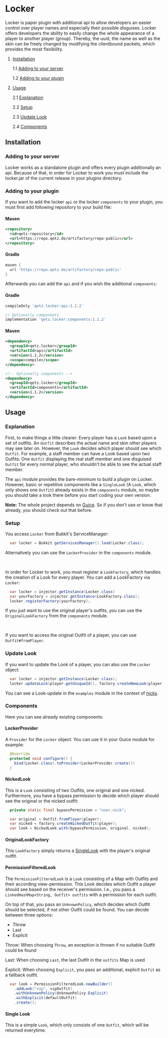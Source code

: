 # Locker

Locker is paper plugin with additional api to allow developers an easier control
over player names and especially their possible disguises. Locker offers developers
the ability to easily change the whole appearance of a player to another player (group).
Thereby, the uuid, the name as well as the skin can be freely changed by modifying the
clientbound packets, which provides the most flexibility.

1. [Installation](#installation)

   1.1 [Adding to your server](#adding-to-your-server)

   1.2 [Adding to your plugin](#adding-to-your-plugin)
2. [Usage](#usage)

   2.1 [Explanation](#explanation)

   2.2 [Setup](#setup)

   2.3 [Update Look](#update-look)

   2.4 [Components](#components)

## Installation

### Adding to your server

Locker works as a standalone plugin and offers every plugin additionally an api.
Because of that, in order for Locker to work you must include the locker.jar
of the current release in your plugins directory.

### Adding to your plugin

If you want to add the locker `api` or the locker `components` to your plugin,
you must first add following repository to your build file:

#### Maven

```xml
<repository>
  <id>qetz-repository</id>
  <url>https://repo.qetz.de/artifactory/repo-public</url>
</repository>
```

#### Gradle

```groovy
maven {
  url 'https://repo.qetz.de/artifactory/repo-public'
}
```

Afterwards you can add the `api` and if you wish the additional `components`:

#### Gradle

```groovy
compileOnly 'qetz.locker:api:1.1.2'

// Optionally components
implementation 'qetz.locker:components:1.1.2'
```

#### Maven

```xml
<dependency>
  <groupId>qetz.locker</groupId>
  <artifactId>api</artifactId>
  <version>1.1.2</version>
  <scope>compile</scope>
</dependency>

<!-- Optionally components -->
<dependency>
  <groupId>qetz.locker</groupId>
  <artifactId>components</artifactId>
  <version>1.1.2</version>
</dependency>
```

## Usage

### Explanation

First, to make things a little clearer: Every player has a `Look` based upon
a set of outfits. An `Outfit` describes the actual name and skin other players
may see later on. However, the `Look` decides which player should see which `Outfit`.
For example, a staff member can have a Look based upon two Outfits: One `Outfit`
displaying the real staff member and one disguised `Outfit` for every normal player,
who shouldn't be able to see the actual staff member.

The `api` module provides the bare-minimum to build a plugin on Locker. However,
basic or repetitive components like a `SingleLook` (A `Look`, which only shows one `Outfit`)
already exists in the `components` module, so maybe you should take a look there
before you start coding your own version.

**Note:** The whole project depends on [Guice](https://github.com/google/guice).
So if you don't use or know that already, you should check out that before.

### Setup

You access `Locker` from Bukkit's ServiceManager:
```java
  var locker = Bukkit.getServicesManager().load(Locker.class);
```
Alternatively you can use the `LockerProvider` in the `components` module.

<br>

In order for Locker to work, you must register a `LookFactory`, which handles
the creation of a Look for every player. You can add a LookFactory via `Locker`:

```java
  var locker = injector.getInstance(Locker.class)
  var yourFactory = injector.getInstance(LookFactory.class);
  locker.registerFactory(yourFactory);
```
If you just want to use the original player's outfits, you can use the `OriginalLookFactory`
from the `components` module.

<br>

If you want to access the original Outfit of a player, you can use `Outfit#fromPlayer`.

### Update Look

If you want to update the Look of a player, you can also use the `Locker` object:

```java
  var locker = injector.getInstance(Locker.class);
  locker.updateLock(player.getUniqueId(), factory.createNewLook(player));
```

You can see a Look-update in the `examples` module in the context of
[nicks](https://github.com/Qetzing/locker/tree/main/examples/src/main/java/qetz/locker/example/nick).

### Components

Here you can see already existing components:

#### LockerProvider

A `Provider` for the `Locker` object. You can use it in your Guice module for example:
```java
  @Override
  protected void configure() {
    bind(Locker.class).toProvider(LockerProvider.create())
  }
```

#### NickedLook

This is a `Look` consisting of two Outfits, one original and one nicked. Furthermore,
you have a bypass permission to decide which player should see the original or the nicked
outfit:

```java
  private static final bypassPermission = "user.nick";

  var original = Outfit.fromPlayer(player);
  var nicked = factory.createNickedOutfit(player);
  var look = NickedLook.with(bypassPermission, original, nicked);
```

#### OriginalLookFactory

This `LookFactory` simply returns a [SingleLook](#single-look) with the player's original
outfit.

#### PermissionFilteredLook

The `PermissionFilteredLook` is a `Look` consisting of a Map with Outfits and their
according view-permission. This Look decides which Outfit a player should see based on
the receiver's permission. I.e., you pass a `LinkedHashMap<String, Outfit> outfits`
with a permission for each outfit.

On top of that, you pass an `UnknownPolicy`, which decides which Outfit should be selected,
if not other Outfit could be found. You can decide between three options:

 - Throw
 - Last
 - Explicit

Throw: When choosing `Throw`, an exception is thrown if no suitable Outfit could be found

Last: When choosing `Last`, the last Outfit in the `outfits` Map is used

Explicit: When choosing `Explicit`, you pass an additional, explicit `Outfit` as a
fallback outfit.

```java
  var look = PermissionFilteredLook.newBuilder()
    .addLook("vip", vipOutfit)
    .withUnknownPolicy(UnknownPolicy.Explicit)
    .withExplicit(defaultOutfit)
    .create();
```

#### Single Look

This is a simple `Look`, which only consists of one `Outfit`, which will be returned
everytime.